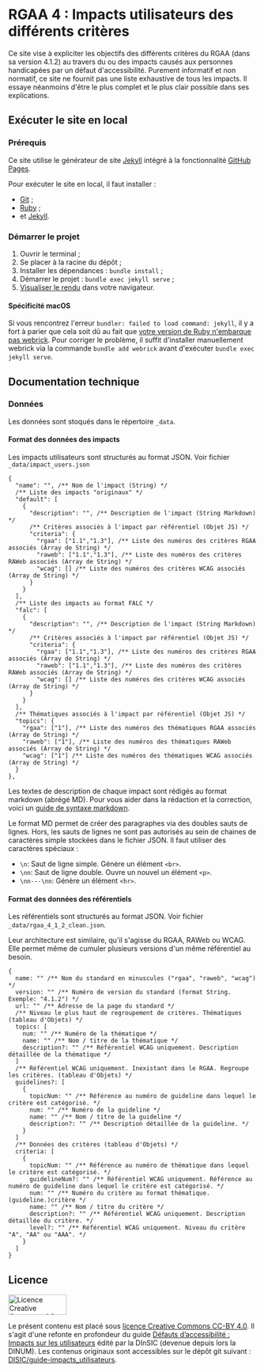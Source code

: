 # RGAA 4 : Impacts utilisateurs des différents critères

Ce site vise à expliciter les objectifs des différents critères du RGAA (dans sa version 4.1.2) au travers du ou des impacts causés aux personnes handicapées par un défaut d'accessibilité.
Purement informatif et non normatif, ce site ne fournit pas une liste exhaustive de tous les impacts. Il essaye néanmoins d'être le plus complet et le plus clair possible dans ses explications.

## Exécuter le site en local

### Prérequis

Ce site utilise le générateur de site [Jekyll](https://jekyllrb.com/) intégré à la fonctionnalité [GitHub Pages](https://docs.github.com/fr/enterprise-cloud@latest/pages/setting-up-a-github-pages-site-with-jekyll/about-github-pages-and-jekyll).

Pour exécuter le site en local, il faut installer :

- [Git](https://docs.github.com/fr/enterprise-cloud@latest/get-started/getting-started-with-git/set-up-git) ;
- [Ruby](https://www.ruby-lang.org/en/documentation/installation/) ;
- et [Jekyll](https://jekyllrb.com/docs/installation/).

### Démarrer le projet

1. Ouvrir le terminal ;
2. Se placer à la racine du dépôt ;
3. Installer les dépendances : `bundle install` ;
4. Démarrer le projet : `bundle exec jekyll serve` ;
5. [Visualiser le rendu](http://127.0.0.1:4000/rgaa4-impacts-utilisateurs/) dans votre navigateur.

#### Spécificité macOS

Si vous rencontrez l'erreur  `bundler: failed to load command: jekyll`, il y a fort à parier que cela soit dû au fait que [votre version de Ruby n'embarque pas webrick](https://stackoverflow.com/questions/69890412/bundler-failed-to-load-command-jekyll#answer-70916831).
Pour corriger le problème, il suffit d'installer manuellement webrick via la commande `bundle add webrick` avant d'exécuter `bundle exec jekyll serve`.

## Documentation technique

### Données

Les données sont stoqués dans le répertoire `_data`.

#### Format des données des impacts

Les impacts utilisateurs sont structurés au format JSON. Voir fichier `_data/impact_users.json`

```JS
{
  "name": "", /** Nom de l'impact (String) */
  /** Liste des impacts "originaux" */
  "default": [
    {
      "description": "", /** Description de l'impact (String Markdown) */
      /** Critères associés à l'impact par référentiel (Objet JS) */
      "criteria": {
        "rgaa": ["1.1","1.3"], /** Liste des numéros des critères RGAA associés (Array de String) */
        "raweb": ["1.1","1.3"], /** Liste des numéros des critères RAWeb associés (Array de String) */
        "wcag": [] /** Liste des numéros des critères WCAG associés (Array de String) */
      }
    }
  ],
  /** Liste des impacts au format FALC */
  "falc": [
    {
      "description": "", /** Description de l'impact (String Markdown) */
      /** Critères associés à l'impact par référentiel (Objet JS) */
      "criteria": {
        "rgaa": ["1.1","1.3"], /** Liste des numéros des critères RGAA associés (Array de String) */
        "raweb": ["1.1","1.3"], /** Liste des numéros des critères RAWeb associés (Array de String) */
        "wcag": [] /** Liste des numéros des critères WCAG associés (Array de String) */
      }
    }
  ],
  /** Thématiques associés à l'impact par référentiel (Objet JS) */
  "topics": {
    "rgaa": ["1"], /** Liste des numéros des thématiques RGAA associés (Array de String) */
    "raweb": ["1"], /** Liste des numéros des thématiques RAWeb associés (Array de String) */
    "wcag": ["1"] /** Liste des numéros des thématiques WCAG associés (Array de String) */
  }
},
```

Les textes de description de chaque impact sont rédigés au format markdown (abrégé MD). Pour vous aider dans la rédaction et la correction, voici un [guide de syntaxe markdown](https://docs.framasoft.org/fr/grav/markdown.html).

Le format MD permet de créer des paragraphes via des doubles sauts de lignes. Hors, les sauts de lignes ne sont pas autorisés au sein de chaines de caractères simple stockées dans le fichier JSON. Il faut utiliser des caractères spéciaux :

* `\n`: Saut de ligne simple. Génère un élément `<br>`.
* `\nn`: Saut de ligne double. Ouvre un nouvel un élément `<p>`.
* `\nn---\nn`: Génère un élément `<hr>`.

#### Format des données des référentiels

Les référentiels sont structurés au format JSON. Voir fichier `_data/rgaa_4_1_2_clean.json`.

Leur architecture est similaire, qu'il s'agisse du RGAA, RAWeb ou WCAG. Elle permet même de cumuler plusieurs versions d'un même référentiel au besoin.

```JS
{
  name: "" /** Nom du standard en minuscules ("rgaa", "raweb", "wcag") */
  version: "" /** Numéro de version du standard (format String. Exemple: "4.1.2") */
  url: "" /** Adresse de la page du standard */
  /** Niveau le plus haut de regroupement de critères. Thématiques (tableau d'Objets) */
  topics: [
    num: "" /** Numéro de la thématique */
    name: "" /** Nom / titre de la thématique */
    description?: "" /** Référentiel WCAG uniquement. Description détaillée de la thématique */
  ]
  /** Référentiel WCAG uniquement. Inexistant dans le RGAA. Regroupe les critères. (tableau d'Objets) */
  guidelines?: [
    {
      topicNum: "" /** Référence au numéro de guideline dans lequel le critère est catégorisé. */
      num: "" /** Numéro de la guideline */
      name: "" /** Nom / titre de la guideline */
      description?: "" /** Description détaillée de la guideline. */
    }
  ]
  /** Données des critères (tableau d'Objets) */
  criteria: [
    {
      topicNum: "" /** Référence au numéro de thématique dans lequel le critère est catégorisé. */
      guidelineNum?: "" /** Référentiel WCAG uniquement. Référence au numéro de guideline dans lequel le critère est catégorisé. */
      num: "" /** Numéro du critère au format thématique.(guideline.)critère */
      name: "" /** Nom / titre du critère */
      description?: "" /** Référentiel WCAG uniquement. Description détaillée du critère. */
      level?: "" /** Référentiel WCAG uniquement. Niveau du critère "A", "AA" ou "AAA". */
    }
  ]
}
```

## Licence

<a rel="license" href="https://creativecommons.org/licenses/by/4.0/deed.fr"><img alt="Licence Creative Commons 4.0" src="https://mirrors.creativecommons.org/presskit/buttons/88x31/png/by.png" width="118" height="41" /></a>

Le présent contenu est placé sous [licence Creative Commons CC-BY 4.0](https://creativecommons.org/licenses/by/4.0/deed.fr). Il s'agit d'une refonte en profondeur du guide [Défauts d’accessibilité : Impacts sur les utilisateurs](https://disic.github.io/guide-impacts_utilisateurs/) édité par la DInSIC (devenue depuis lors la DINUM).
Les contenus originaux sont accessibles sur le dépôt git suivant : [DISIC/guide-impacts_utilisateurs](https://github.com/DISIC/guide-impacts_utilisateurs).
